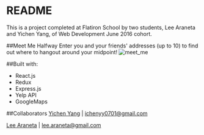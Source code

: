 # README
This is a project completed at Flatiron School by two students, Lee Araneta and Yichen Yang, of Web Development June 2016 cohort.

##Meet Me Halfway
Enter you and your friends' addresses (up to 10) to find out where to hangout around your midpoint!
![meet_me](http://g.recordit.co/i2WTmvxUYX.gif)

##Built with:
* React.js
* Redux
* Express.js
* Yelp API
* GoogleMaps

##Collaborators
[Yichen Yang](https://github.com/yicheny001/) | ichenyy0701@gmail.com

[Lee Araneta](https://github.com/leearaneta/) | lee.araneta@gmail.com


